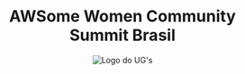 <h1 align="center">AWSome Women Community Summit Brasil</h1>
<div align="center"> 
  
![Logo do UG's](https://ug-mg.s3.us-east-2.amazonaws.com/logo-m.png)

</div>

